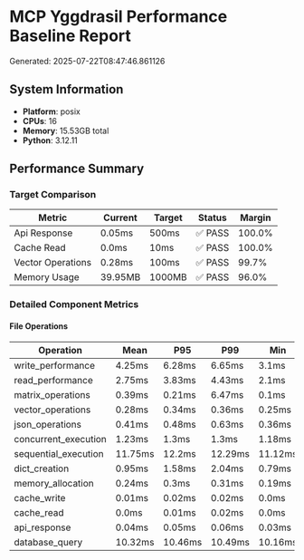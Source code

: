 # MCP Yggdrasil Performance Baseline Report

Generated: 2025-07-22T08:47:46.861126

## System Information
- **Platform**: posix
- **CPUs**: 16
- **Memory**: 15.53GB total
- **Python**: 3.12.11

## Performance Summary

### Target Comparison
| Metric | Current | Target | Status | Margin |
|--------|---------|--------|--------|--------|
| Api Response | 0.05ms | 500ms | ✅ PASS | 100.0% |
| Cache Read | 0.0ms | 10ms | ✅ PASS | 100.0% |
| Vector Operations | 0.28ms | 100ms | ✅ PASS | 99.7% |
| Memory Usage | 39.95MB | 1000MB | ✅ PASS | 96.0% |

### Detailed Component Metrics

#### File Operations
| Operation | Mean | P95 | P99 | Min | Max |
|-----------|------|-----|-----|-----|-----|
| write_performance | 4.25ms | 6.28ms | 6.65ms | 3.1ms | 6.74ms |
| read_performance | 2.75ms | 3.83ms | 4.43ms | 2.1ms | 4.69ms |
| matrix_operations | 0.39ms | 0.21ms | 6.47ms | 0.1ms | 12.43ms |
| vector_operations | 0.28ms | 0.34ms | 0.36ms | 0.25ms | 0.36ms |
| json_operations | 0.41ms | 0.48ms | 0.63ms | 0.36ms | 0.75ms |
| concurrent_execution | 1.23ms | 1.3ms | 1.3ms | 1.18ms | 1.3ms |
| sequential_execution | 11.75ms | 12.2ms | 12.29ms | 11.12ms | 12.31ms |
| dict_creation | 0.95ms | 1.58ms | 2.04ms | 0.79ms | 2.15ms |
| memory_allocation | 0.24ms | 0.3ms | 0.31ms | 0.19ms | 0.31ms |
| cache_write | 0.01ms | 0.02ms | 0.02ms | 0.0ms | 0.03ms |
| cache_read | 0.0ms | 0.01ms | 0.02ms | 0.0ms | 0.02ms |
| api_response | 0.04ms | 0.05ms | 0.06ms | 0.03ms | 0.07ms |
| database_query | 10.32ms | 10.46ms | 10.49ms | 10.16ms | 10.5ms |